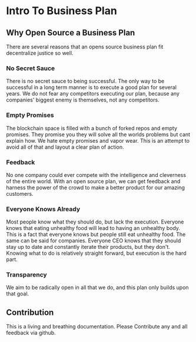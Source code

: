 # Intro To Business Plan

## Why Open Source a Business Plan
There are several reasons that an opens source business plan fit decentralize justice so well.

### No Secret Sauce
There is no secret sauce to being successful. The only way to be successful in a long term manner is to execute a good plan for several years. We do not fear any competitors executing our plan, because any companies' biggest enemy is themselves, not any competitors.
### Empty Promises
The blockchain space is filled with a bunch of forked repos and empty promises. They promise you they will solve all the worlds problems but cant explain how. We hate empty promises and vapor wear. This is an attempt to avoid all of that and layout a clear plan of action.
### Feedback
No one company could ever compete with the intelligence and cleverness of the entire world. With an open source plan, we can get feedback and harness the power of the crowd to make a better product for our amazing customers.
### Everyone Knows Already
Most people know what they should do, but lack the execution. Everyone knows that eating unhealthy food will lead to having an unhealthy body. This is a fact that everyone knows but people still eat unhealthy food. The same can be said for companies. Everyone CEO knows that they should stay up to date and constantly iterate their products, but they don't. Knowing what to do is relatively straight forward, but execution is the hard part.
### Transparency
We aim to be radically open in all that we do, and this plan only builds upon that goal.



## Contribution
This is a living and breathing documentation. Please Contribute any and all feedback via github.
